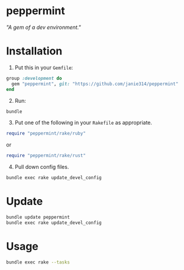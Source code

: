 # peppermint

_"A gem of a dev environment."_

# Installation

1. Put this in your `Gemfile`:

```ruby
group :development do
  gem "peppermint", git: "https://github.com/janie314/peppermint"
end
```

2. Run:

```bash
bundle
```

3. Put one of the following in your `Rakefile` as appropriate.

```ruby
require "peppermint/rake/ruby"
```

or

```ruby
require "peppermint/rake/rust"
```

4. Pull down config files.

```bash
bundle exec rake update_devel_config
```

# Update

```bash
bundle update peppermint
bundle exec rake update_devel_config
```

# Usage

```bash
bundle exec rake --tasks
```
